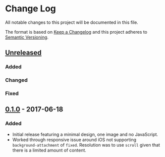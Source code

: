 # Change Log
All notable changes to this project will be documented in this file.

The format is based on [Keep a Changelog](http://keepachangelog.com/)
and this project adheres to [Semantic Versioning](http://semver.org/).

## [Unreleased]
### Added

### Changed

### Fixed


## [0.1.0] - 2017-06-18
### Added
- Initial release featuring a minimal design, one image and no JavaScript.
- Worked through responsive issue around iOS not supporting `background-attachment` of `fixed`. Resolution was to use `scroll` given that there is a limited amount of content.

[Unreleased]: https://github.com/morgan/michealmorgan.com/compare/v0.1.0...HEAD
[0.1.0]: https://github.com/morgan/michealmorgan.com/compare/v0.1.0
